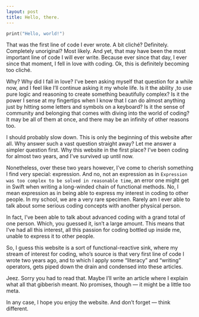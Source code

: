 ```yaml
---
layout: post
title: Hello, there.
---
```

```swift
print("Hello, world!")
```

That was the first line of code I ever wrote. A bit cliché? Definitely. Completely unoriginal? Most likely. And yet, that may have been the most important line of code I will ever write. Because ever since that day, I ever since that moment, I fell in love with coding. Ok, this is definitely becoming too cliché. 

Why? Why did I fall in love? I’ve been asking myself that question for a while now, and I feel like I’ll continue asking it my whole life. Is it the ability ,to use pure logic and reasoning to create something beautifully complex? Is it the power I sense at my fingertips when I know that I can do almost anything just by hitting some letters and symbols on a keyboard? Is it the sense of community and belonging that comes with diving into the world of coding? It may be all of them at once, and there may be an infinity of other reasons too.

I should probably slow down. This is only the beginning of this website after all. Why answer such a vast question straight away? Let me answer a simpler question first. Why this website in the first place? I’ve been coding for almost two years, and I’ve survived up until now. 

Nonetheless, over these two years however, I’ve come to cherish something I find very special: expression. And no, not an expression as in `Expression was too complex to be solved in reasonable time`, an error one might get in Swift when writing a long-winded chain of functional methods. No, I mean expression as in being able to express my interest in coding to other people. In my school, we are a very rare specimen. Rarely am I ever able to talk about some serious coding concepts with another physical person.

 In fact, I’ve been able to talk about advanced coding with a grand total of one person. Which, you guessed it, isn’t a large amount. This means that I’ve had all this interest, all this passion for coding bottled up inside me, unable to express it to other people.

So, I guess this website is a sort of functional-reactive sink, where my stream of interest for coding, who’s source is that very first line of code I wrote two years ago, and to which I apply some “literacy” and “writing” operators, gets piped down the drain and condensed into these articles. 

Jeez. Sorry you had to read that. Maybe I’ll write an article where I explain what all that gibberish meant. No promises, though — it might be a little too meta. 

In any case, I hope you enjoy the website. And don’t forget — think different.
